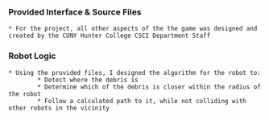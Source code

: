 ### Provided Interface & Source Files
	* For the project, all other aspects of the the game was designed and created by the CUNY Hunter College CSCI Department Staff
### Robot Logic
	* Using the provided files, I designed the algorithm for the robot to:
     		* Detect where the debris is
     		* Determine which of the debris is closer within the radius of the robot
     		* Follow a calculated path to it, while not colliding with other robots in the vicinity
